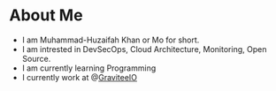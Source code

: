 # About Me

* I am Muhammad-Huzaifah Khan or Mo for short.
* I am intrested in DevSecOps, Cloud Architecture, Monitoring, Open Source.
* I am currently learning Programming
* I currently work at @[GraviteeIO](https://github.com/gravitee-io)
